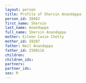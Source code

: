 ```yaml
---
layout: person
title: Profile of Shervin Anandappa
person_id: I0462
first_name: Shervin
last_name: Anandappa
full_name: Shervin Anandappa
mother: Eileen Casie Chetty
mother_id: I0207
father: Neil Anandappa
father_id: I500116
children:
children_ids:
partners:
partner_ids:
sex: M
---
```



